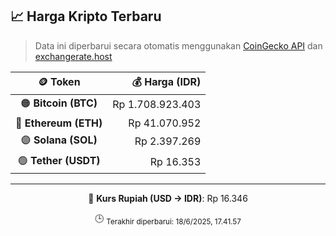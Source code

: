 

<!-- HARGA_KRIPTO -->
## 📈 Harga Kripto Terbaru

> Data ini diperbarui secara otomatis menggunakan [CoinGecko API](https://www.coingecko.com/) dan [exchangerate.host](https://exchangerate.host/)

<div align="center">

| 🪙 Token | 💰 Harga (IDR) |
|:------:|---------------:|
| 🟠 **Bitcoin (BTC)**   | Rp 1.708.923.403 |
| 🔵 **Ethereum (ETH)**  | Rp 41.070.952 |
| 🟣 **Solana (SOL)**    | Rp 2.397.269 |
| 🟢 **Tether (USDT)**   | Rp 16.353 |

---

💱 **Kurs Rupiah (USD → IDR)**: Rp 16.346

🕒 <sub>Terakhir diperbarui: 18/6/2025, 17.41.57</sub>

</div>
<!-- /HARGA_KRIPTO -->